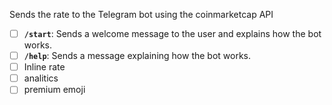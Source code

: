 Sends the rate to the Telegram bot using the coinmarketcap API 

- [ ] **`/start`**: Sends a welcome message to the user and explains how the bot works.
- [ ] **`/help`**: Sends a message explaining how the bot works.
- [ ] Inline rate
- [ ] analitics
- [ ] premium emoji

